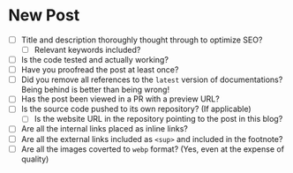 # New Post

- [ ] Title and description thoroughly thought through to optimize SEO?
  - [ ] Relevant keywords included?
- [ ] Is the code tested and actually working?
- [ ] Have you proofread the post at least once?
- [ ] Did you remove all references to the `latest` version of documentations?
      Being behind is better than being wrong!
- [ ] Has the post been viewed in a PR with a preview URL?
- [ ] Is the source code pushed to its own repository? (If applicable)
  - [ ] Is the website URL in the repository pointing to the post in this blog?
- [ ] Are all the internal links placed as inline links?
- [ ] Are all the external links included as `<sup>` and included in the footnote?
- [ ] Are all the images coverted to `webp` format? (Yes, even at the expense of quality)
